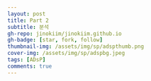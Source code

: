 ```yaml
---
layout: post
title: Part 2
subtitle: 분석
gh-repo: jinokiim/jinokiim.github.io
gh-badge: [star, fork, follow]
thumbnail-img: /assets/img/sp/adspthumb.png
cover-img: /assets/img/sp/adspbg.jpeg
tags: [ADsP]
comments: true
---  
```


